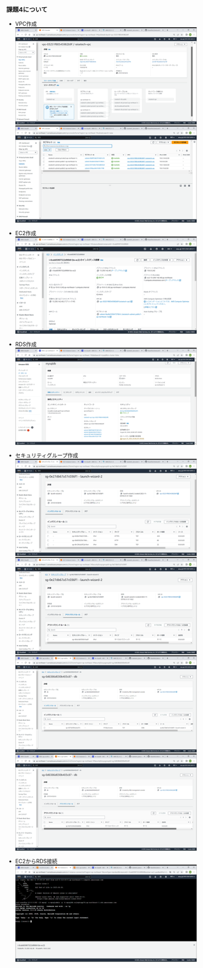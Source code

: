 ### 課題4について
- VPC作成  
![vpc](img04/vpc.png)  
![subnets](img04/subnets.png)  

- EC2作成  
![ec2-overview.png ](img04/ec2-overview.png)  

- RDS作成  
![rds](img04/rds.png)  

- セキュリティグループ作成  
![ec2-security-in](img04/ec2-security-in.png)  
![ec2-security-out](img04/ec2-security-out.png)  
![rds-security-in](img04/rds-security-in.png)  
![rds-security-in](img04/rds-security-out.png)  

- EC2からRDS接続  
![ec2-rds-access](img04/ec2-rds-access.png)